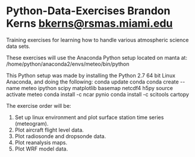 # Python-Data-Exercises      Brandon Kerns      bkerns@rsmas.miami.edu
Training exercises for learning how to handle various atmospheric science data sets.

These exercises will use the Anaconda Python setup located on manta at:
/home/python/anaconda2/envs/meteo/bin/python

This Python setup was made by installing the Python 2.7 64 bit Linux Anaconda, and doing the following:
conda update conda
conda create --name meteo ipython scipy matplotlib basemap netcdf4 h5py
source activate meteo
conda install -c ncar pynio
conda install -c scitools cartopy

The exercise order will be:
1) Set up linux environment and plot surface station time series (meteogram).
2) Plot aircraft flight level data.
3) Plot radiosonde and dropsonde data.
4) Plot reanalysis maps.
5) Plot WRF model data.
